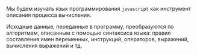 Мы будем изучать язык программирования `javascript` как инструмент описания процесса вычисления.

Исходные данные, переданные в программу, преобразуются по алгоритмам,
описанным с помощью синтаксиса языка: правил составления имен переменных,
инструкций, операторов, выражений, вычисления выражений и тд.
